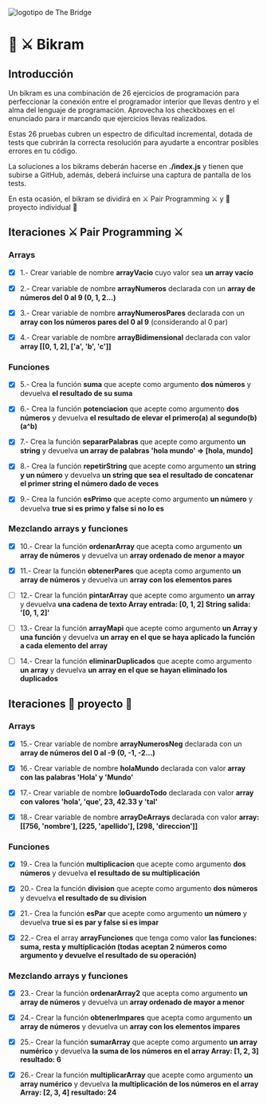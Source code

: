 ![logotipo de The Bridge](https://user-images.githubusercontent.com/27650532/77754601-e8365180-702b-11ea-8bed-5bc14a43f869.png  "logotipo de The Bridge")

# :european_castle: :crossed_swords: Bikram #

## Introducción ##
Un bikram es una combinación de 26 ejercicios de programación para perfeccionar la conexión entre el programador interior que llevas dentro y el alma del lenguaje de programación. Aprovecha los checkboxes en el enunciado para ir marcando que ejercicios llevas realizados.

Estas 26 pruebas cubren un espectro de dificultad incremental, dotada de tests que cubrirán la correcta resolución para ayudarte a encontrar posibles errores en tu código.

La soluciones a los bikrams deberán hacerse en **./index.js** y tienen que subirse a GitHub, además, deberá incluirse una captura de pantalla de los tests.

En esta ocasión, el bikram se dividirá en :crossed_swords: Pair Programming :crossed_swords: y :european_castle: proyecto individual :european_castle:

## Iteraciones :crossed_swords: Pair Programming :crossed_swords: ##

### Arrays ###

- [x] 1.- Crear variable de nombre **arrayVacio** cuyo valor sea **un array vacío**

- [x] 2.- Crear variable de nombre **arrayNumeros** declarada con un **array de números del 0 al 9 (0, 1, 2...)**

- [x] 3.- Crear variable de nombre **arrayNumerosPares** declarada con un **array con los números pares del 0 al 9** (considerando al 0 par)

- [x] 4.- Crear variable de nombre **arrayBidimensional** declarada con valor **array [[0, 1, 2], ['a', 'b', 'c']]**

### Funciones ###

- [x] 5.- Crea la función **suma** que acepte como argumento **dos números** y devuelva **el resultado de su suma**

- [x] 6.- Crea la función **potenciacion** que acepte como argumento **dos números** y devuelva **el resultado de elevar el primero(a) al segundo(b) (a^b)**

- [x] 7.- Crea la función **separarPalabras** que acepte como argumento **un string** y devuelva **un array de palabras 'hola mundo' => [hola, mundo]**

- [x] 8.- Crea la función **repetirString** que acepte como argumento **un string y un número** y devuelva **un string que sea el resultado de concatenar el primer string el número dado de veces**

- [x] 9.- Crea la función **esPrimo** que acepte como argumento **un número** y devuelva ****true si es primo y false si no lo es****

### Mezclando arrays y funciones ###

- [x] 10.-  Crear la función **ordenarArray** que acepta como argumento **un array de números** y devuelva un **array ordenado de menor a mayor**

- [x] 11.- Crear la función **obtenerPares** que acepta como argumento **un array de números** y devuelva un **array con los elementos pares**

- [ ] 12.- Crear la función **pintarArray** que acepte como argumento **un array** y devuelva **una cadena de texto Array entrada: [0, 1, 2] String salida: '[0, 1, 2]'**

- [ ] 13.- Crear la función **arrayMapi** que acepte como argumento **un Array y una función** y devuelva **un array en el que se haya aplicado la función a cada elemento del array**

- [ ] 14.- Crear la función **eliminarDuplicados** que acepte como argumento **un array** y devuelva **un array en el que se hayan eliminado los duplicados**

## Iteraciones :european_castle: proyecto :european_castle: ##

### Arrays ###

- [x] 15.- Crear variable de nombre **arrayNumerosNeg** declarada con un **array de números del 0 al -9 (0, -1, -2...)**

- [x] 16.- Crear variable de nombre **holaMundo** declarada con valor **array con las palabras 'Hola' y 'Mundo'**

- [x] 17.- Crear variable de nombre **loGuardoTodo** declarada con valor **array con valores 'hola', 'que', 23, 42.33 y 'tal'**

- [x] 18.- Crear variable de nombre **arrayDeArrays** declarada con valor **array: [[756, 'nombre'], [225, 'apellido'], [298, 'direccion']]**

### Funciones ###

- [x] 19.- Crea la función **multiplicacion** que acepte como argumento **dos números** y devuelva **el resultado de su multiplicación**

- [x] 20.- Crea la función **division** que acepte como argumento **dos números** y devuelva **el resultado de su division**

- [x] 21.- Crea la función **esPar** que acepte como argumento **un número** y devuelva **true si es par y false si es impar**

- [x] 22.- Crea el array **arrayFunciones** que tenga como valor **las funciones: suma, resta y multiplicación (todas aceptan 2 números como argumento y devuelve el resultado de su operación)**

### Mezclando arrays y funciones ###

- [x] 23.-  Crear la función **ordenarArray2** que acepta como argumento **un array de números** y devuelva un **array ordenado de mayor a menor**

- [x] 24.- Crear la función **obtenerImpares** que acepta como argumento **un array de números** y devuelva un **array con los elementos impares**

- [x] 25.- Crear la función **sumarArray** que acepte como argumento **un array numérico** y devuelva **la suma de los números en el array Array: [1, 2, 3] resultado: 6**

- [x] 26.- Crear la función **multiplicarArray** que acepte como argumento **un array numérico** y devuelva **la multiplicación de los números en el array Array:  [2, 3, 4] resultado: 24**
